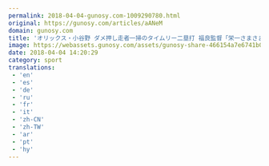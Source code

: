 ```yaml
---
permalink: 2018-04-04-gunosy.com-1009290780.html
original: https://gunosy.com/articles/aANeM
domain: gunosy.com
title: 'オリックス・小谷野 ダメ押し走者一掃のタイムリー二塁打 福良監督「栄一さまさま」（スポニチアネックス） - グノシー'
image: https://webassets.gunosy.com/assets/gunosy-share-466154a7e6741b0dbc8895ceff97e34818892a0e7dbc05d641d2606f8820dd35.jpg
date: 2018-04-04 14:20:29
category: sport
translations: 
 - 'en'
 - 'es'
 - 'de'
 - 'ru'
 - 'fr'
 - 'it'
 - 'zh-CN'
 - 'zh-TW'
 - 'ar'
 - 'pt'
 - 'hy'
---
```


